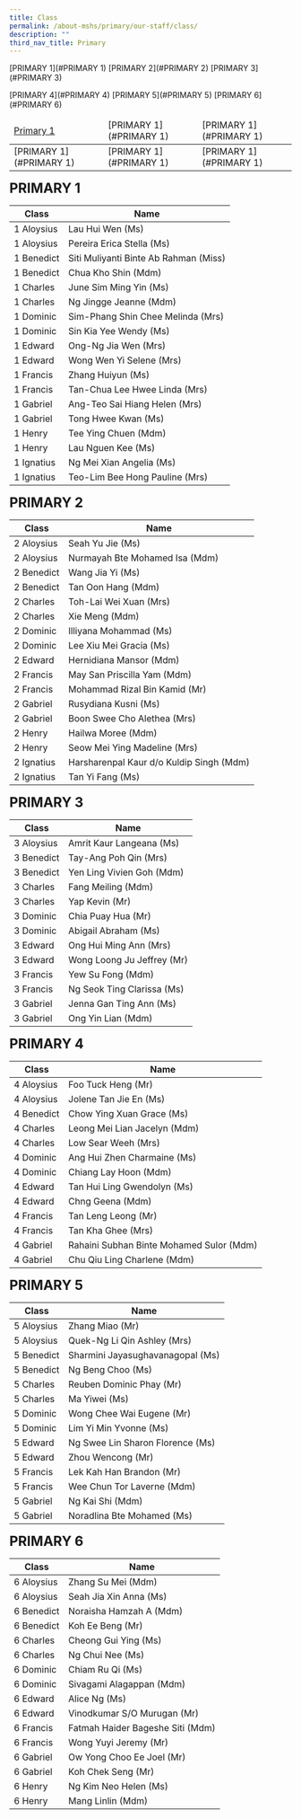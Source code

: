 ```yaml
---
title: Class
permalink: /about-mshs/primary/our-staff/class/
description: ""
third_nav_title: Primary
---
```

[PRIMARY 1](#PRIMARY 1)
[PRIMARY 2](#PRIMARY 2)
[PRIMARY 3](#PRIMARY 3)

[PRIMARY 4](#PRIMARY 4)
[PRIMARY 5](#PRIMARY 5)
[PRIMARY 6](#PRIMARY 6)

<table>
<thead>
  <tr>
    <td><a href="https://staging.d2r0kwuamjw0vo.amplifyapp.com/about-mshs/primary/our-staff/class/#PRIMARY%201">Primary 1</td>
    <td>[PRIMARY 1](#PRIMARY 1)</td>
    <td>[PRIMARY 1](#PRIMARY 1)</td>
  </tr>
</thead>
<tbody>
  <tr>
    <td>[PRIMARY 1](#PRIMARY 1)</td>
    <td>[PRIMARY 1](#PRIMARY 1)</td>
    <td>[PRIMARY 1](#PRIMARY 1)</td>
  </tr>
</tbody>
</table>


**<font size=5>PRIMARY 1</font><a name="PRIMARY 1"></a>**


<table>
<thead>
  <tr>
    <th>Class</th>
    <th>Name</th>
  </tr>
</thead>
<tbody>
  <tr>
    <td>1 Aloysius</td>
    <td>Lau Hui Wen (Ms)<br></td>
  </tr>
  <tr>
    <td>1 Aloysius</td>
    <td>Pereira Erica Stella (Ms)</td>
  </tr>
  <tr>
    <td> 1 Benedict</td>
    <td>Siti Muliyanti Binte Ab Rahman (Miss)</td>
  </tr>
  <tr>
    <td>1 Benedict</td>
    <td>Chua Kho Shin (Mdm)</td>
  </tr>
  <tr>
    <td>1 Charles</td>
    <td>June Sim Ming Yin (Ms)<br></td>
  </tr>
  <tr>
    <td>1 Charles</td>
    <td>Ng Jingge Jeanne (Mdm)<br></td>
  </tr>
  <tr>
    <td>1 Dominic</td>
    <td>Sim-Phang Shin Chee Melinda (Mrs)<br></td>
  </tr>
  <tr>
    <td> 1 Dominic</td>
    <td>Sin Kia Yee Wendy (Ms) </td>
  </tr>
  <tr>
    <td>1 Edward</td>
    <td>Ong-Ng Jia Wen (Mrs)<br></td>
  </tr>
  <tr>
    <td>1 Edward</td>
    <td>Wong Wen Yi Selene (Mrs)<br></td>
  </tr>
  <tr>
    <td>1 Francis</td>
    <td>Zhang Huiyun (Ms)<br></td>
  </tr>
  <tr>
    <td>1 Francis</td>
    <td>Tan-Chua Lee Hwee Linda (Mrs)<br></td>
  </tr>
  <tr>
    <td>1 Gabriel</td>
    <td>Ang-Teo Sai Hiang Helen (Mrs)<br></td>
  </tr>
  <tr>
    <td>1 Gabriel</td>
    <td>Tong Hwee Kwan (Ms)<br></td>
  </tr>
  <tr>
    <td>1 Henry</td>
    <td>Tee Ying Chuen (Mdm)<br></td>
  </tr>
  <tr>
    <td>1 Henry</td>
    <td>Lau Nguen Kee (Ms)<br></td>
  </tr>
  <tr>
    <td>1 Ignatius</td>
    <td>Ng Mei Xian Angelia (Ms)</td>
  </tr>
  <tr>
    <td>1 Ignatius</td>
    <td>Teo-Lim Bee Hong Pauline (Mrs)</td>
  </tr>
</tbody>
</table>

**<font size=5>PRIMARY 2</font><a name="PRIMARY 2"></a>**


<table>
<thead>
  <tr>
    <th>Class</th>
    <th>Name</th>
  </tr>
</thead>
<tbody>
  <tr>
    <td>2 Aloysius</td>
    <td>Seah Yu Jie (Ms)<br></td>
  </tr>
  <tr>
    <td>2 Aloysius</td>
    <td>Nurmayah Bte Mohamed Isa (Mdm)<br></td>
  </tr>
  <tr>
    <td>2 Benedict</td>
    <td>Wang Jia Yi (Ms)</td>
  </tr>
  <tr>
    <td>2 Benedict</td>
    <td>Tan Oon Hang (Mdm)<br></td>
  </tr>
  <tr>
    <td>2 Charles</td>
    <td>Toh-Lai Wei Xuan (Mrs)<br></td>
  </tr>
  <tr>
    <td>2 Charles</td>
    <td>Xie Meng (Mdm)</td>
  </tr>
  <tr>
    <td>2 Dominic</td>
    <td>Illiyana Mohammad (Ms)</td>
  </tr>
  <tr>
    <td>2 Dominic</td>
    <td>Lee Xiu Mei Gracia (Ms)</td>
  </tr>
  <tr>
    <td>2 Edward</td>
    <td>Hernidiana Mansor (Mdm)</td>
  </tr>
  <tr>
    <td>2 Francis</td>
    <td>May San Priscilla Yam (Mdm)<br></td>
  </tr>
  <tr>
    <td>2 Francis</td>
    <td>Mohammad Rizal Bin Kamid (Mr)<br></td>
  </tr>
  <tr>
    <td>2 Gabriel</td>
    <td>Rusydiana Kusni (Ms)</td>
  </tr>
  <tr>
    <td>2 Gabriel</td>
    <td>Boon Swee Cho Alethea (Mrs)<br></td>
  </tr>
  <tr>
    <td>2 Henry</td>
    <td>Hailwa Moree (Mdm)<br></td>
  </tr>
  <tr>
    <td>2 Henry</td>
    <td>Seow Mei Ying Madeline (Mrs)<br></td>
  </tr>
  <tr>
    <td>2 Ignatius</td>
    <td>Harsharenpal Kaur d/o Kuldip Singh (Mdm)</td>
  </tr>
  <tr>
    <td>2 Ignatius</td>
    <td>Tan Yi Fang (Ms)</td>
  </tr>
</tbody>
</table>

**<font size=5>PRIMARY 3</font><a name="PRIMARY 3"></a>**


<table>
<thead>
  <tr>
    <th>Class</th>
    <th>Name</th>
  </tr>
</thead>
<tbody>
  <tr>
    <td>3 Aloysius</td>
    <td>Amrit Kaur Langeana (Ms)<br></td>
  </tr>
  <tr>
    <td>3 Benedict</td>
    <td>Tay-Ang Poh Qin (Mrs)</td>
  </tr>
  <tr>
    <td>3 Benedict</td>
    <td>Yen Ling Vivien Goh (Mdm)<br></td>
  </tr>
  <tr>
    <td>3 Charles</td>
    <td>Fang Meiling (Mdm)<br></td>
  </tr>
  <tr>
    <td>3 Charles</td>
    <td>Yap Kevin (Mr)<br></td>
  </tr>
  <tr>
    <td>3 Dominic</td>
    <td>Chia Puay Hua (Mr)<br></td>
  </tr>
  <tr>
    <td>3 Dominic</td>
    <td>Abigail Abraham (Ms)</td>
  </tr>
  <tr>
    <td>3 Edward</td>
    <td>Ong Hui Ming Ann (Mrs)<br></td>
  </tr>
  <tr>
    <td>3 Edward</td>
    <td>Wong Loong Ju Jeffrey (Mr)</td>
  </tr>
  <tr>
    <td>3 Francis</td>
    <td>Yew Su Fong (Mdm)<br></td>
  </tr>
  <tr>
    <td> 3 Francis</td>
    <td>Ng Seok Ting Clarissa (Ms)</td>
  </tr>
  <tr>
    <td>3 Gabriel</td>
    <td>Jenna Gan Ting Ann (Ms)<br></td>
  </tr>
  <tr>
    <td>3 Gabriel</td>
    <td>Ong Yin Lian (Mdm)</td>
  </tr>
</tbody>
</table>

**<font size=5>PRIMARY 4</font><a name="PRIMARY 4"></a>**


<table>
<thead>
  <tr>
    <th>Class</th>
    <th>Name</th>
  </tr>
</thead>
<tbody>
  <tr>
    <td>4 Aloysius</td>
    <td>Foo Tuck Heng (Mr)</td>
  </tr>
  <tr>
    <td>4 Aloysius</td>
    <td>Jolene Tan Jie En (Ms)<br></td>
  </tr>
  <tr>
    <td>4 Benedict</td>
    <td>Chow Ying Xuan Grace (Ms)<br></td>
  </tr>
  <tr>
    <td>4 Charles</td>
    <td>Leong Mei Lian Jacelyn (Mdm)</td>
  </tr>
  <tr>
    <td>4 Charles</td>
    <td>Low Sear Weeh (Mrs)</td>
  </tr>
  <tr>
    <td>4 Dominic</td>
    <td>Ang Hui Zhen Charmaine (Ms)</td>
  </tr>
  <tr>
    <td> 4 Dominic</td>
    <td>Chiang Lay Hoon (Mdm) </td>
  </tr>
  <tr>
    <td>4 Edward</td>
    <td>Tan Hui Ling Gwendolyn (Ms)</td>
  </tr>
  <tr>
    <td>4 Edward</td>
    <td>Chng Geena (Mdm)</td>
  </tr>
  <tr>
    <td>4 Francis</td>
    <td>Tan Leng Leong (Mr)</td>
  </tr>
  <tr>
    <td>4 Francis</td>
    <td>Tan Kha Ghee (Mrs)<br></td>
  </tr>
  <tr>
    <td>4 Gabriel</td>
    <td>Rahaini Subhan Binte Mohamed Sulor (Mdm)</td>
  </tr>
  <tr>
    <td>4 Gabriel</td>
    <td>Chu Qiu Ling Charlene (Mdm)</td>
  </tr>
</tbody>
</table>


**<font size=5>PRIMARY 5</font><a name="PRIMARY 5"></a>**

<table>
<thead>
  <tr>
    <th>Class</th>
    <th>Name</th>
  </tr>
</thead>
<tbody>
  <tr>
    <td>5 Aloysius</td>
    <td>Zhang Miao (Mr)</td>
  </tr>
  <tr>
    <td>5 Aloysius</td>
    <td>Quek-Ng Li Qin Ashley (Mrs)</td>
  </tr>
  <tr>
    <td>5 Benedict</td>
    <td>Sharmini Jayasughavanagopal (Ms)<br></td>
  </tr>
  <tr>
    <td>5 Benedict</td>
    <td>Ng Beng Choo (Ms)<br></td>
  </tr>
  <tr>
    <td>5 Charles</td>
    <td>Reuben Dominic Phay (Mr)<br></td>
  </tr>
  <tr>
    <td>5 Charles</td>
    <td>Ma Yiwei (Ms)</td>
  </tr>
  <tr>
    <td>5 Dominic</td>
    <td>Wong Chee Wai Eugene (Mr)<br></td>
  </tr>
  <tr>
    <td>5 Dominic</td>
    <td>Lim Yi Min Yvonne (Ms)<br></td>
  </tr>
  <tr>
    <td>5 Edward</td>
    <td>Ng Swee Lin Sharon Florence (Ms)</td>
  </tr>
  <tr>
    <td>5 Edward</td>
    <td>Zhou Wencong (Mr)<br></td>
  </tr>
  <tr>
    <td>5 Francis</td>
    <td> Lek Kah Han Brandon (Mr)<br></td>
  </tr>
  <tr>
    <td>5 Francis</td>
    <td>Wee Chun Tor Laverne (Mdm)</td>
  </tr>
  <tr>
    <td>5 Gabriel</td>
    <td>Ng Kai Shi (Mdm)</td>
  </tr>
  <tr>
    <td>5 Gabriel</td>
    <td>Noradlina Bte Mohamed (Ms)</td>
  </tr>
</tbody>
</table>

**<font size=5>PRIMARY 6</font><a name="PRIMARY 6"></a>**


<table>
<thead>
  <tr>
    <th>Class</th>
    <th>Name</th>
  </tr>
</thead>
<tbody>
  <tr>
    <td>6 Aloysius</td>
    <td>Zhang Su Mei (Mdm)<br></td>
  </tr>
  <tr>
    <td>6 Aloysius</td>
    <td>Seah Jia Xin Anna (Ms)<br></td>
  </tr>
  <tr>
    <td>6 Benedict</td>
    <td>Noraisha Hamzah A (Mdm)<br></td>
  </tr>
  <tr>
    <td>6 Benedict</td>
    <td>Koh Ee Beng (Mr)<br></td>
  </tr>
  <tr>
    <td>6 Charles</td>
    <td>Cheong Gui Ying (Ms)</td>
  </tr>
  <tr>
    <td>6 Charles</td>
    <td>Ng Chui Nee (Ms)<br></td>
  </tr>
  <tr>
    <td>6 Dominic</td>
    <td>Chiam Ru Qi (Ms)<br></td>
  </tr>
  <tr>
    <td>6 Dominic</td>
    <td>Sivagami Alagappan (Mdm)</td>
  </tr>
  <tr>
    <td>6 Edward</td>
    <td>Alice Ng (Ms)</td>
  </tr>
  <tr>
    <td>6 Edward</td>
    <td>Vinodkumar S/O Murugan (Mr)<br></td>
  </tr>
  <tr>
    <td>6 Francis</td>
    <td>Fatmah Haider Bageshe Siti (Mdm)</td>
  </tr>
  <tr>
    <td>6 Francis</td>
    <td>Wong Yuyi Jeremy (Mr)<br></td>
  </tr>
  <tr>
    <td>6 Gabriel</td>
    <td>Ow Yong Choo Ee Joel (Mr)<br></td>
  </tr>
  <tr>
    <td>6 Gabriel</td>
    <td>Koh Chek Seng (Mr)</td>
  </tr>
  <tr>
    <td> 6 Henry</td>
    <td>Ng Kim Neo Helen (Ms)</td>
  </tr>
  <tr>
    <td> 6 Henry</td>
    <td>Mang Linlin (Mdm)<br></td>
  </tr>
</tbody>
</table>